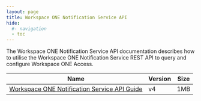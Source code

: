 ```yaml
---
layout: page
title: Workspace ONE Notification Service API
hide:
  #- navigation
  - toc
---
```


The Workspace ONE Notification Service API documentation describes how to utilise the Workspace ONE Notification Service REST API to query and configure Workspace ONE Access. 

| Name | Version | Size |
| --- | --- | --- |
| [Workspace ONE Notification Service API Guide](Notification_Guide_v4.pdf) | v4 | 1MB |

<swagger-ui src="ws1notifications-api.json"/>
